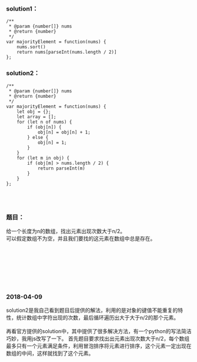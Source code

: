 
### solution1：
```
/**
 * @param {number[]} nums
 * @return {number}
 */
var majorityElement = function(nums) {
	nums.sort()
	return nums[parseInt(nums.length / 2)]
};
```
### solution2：
```
/**
 * @param {number[]} nums
 * @return {number}
 */
var majorityElement = function(nums) {
	let obj = {};
	let array = [];
	for (let n of nums) {
		if (obj[n]) {
			obj[n] = obj[n] + 1;
		} else {
			obj[n] = 1;
		}
	}
	for (let m in obj) {
		if (obj[m] > nums.length / 2) {
			return parseInt(m)
		}
	}
};
```
<br><br>

### 题目：
给一个长度为n的数组，找出元素出现次数大于n/2。<br>
可以假定数组不为空，并且我们要找的这元素在数组中总是存在。


<br><br><br><br><br><br>

### 2018-04-09
solution2是我自己看到题目后提供的解法，利用的是对象的键值不能重复的特性，统计数组中字符出现的次数，最后循环遍历出大于大于n/2的那个元素。
<br><br>
再看官方提供的solution中，其中提供了很多解决方法，有一个python的写法简洁巧妙，我用js改写了一下。
首先题目要求找出出元素出现次数大于n/2，每个数组最多只有一个元素满足条件，利用冒泡排序将元素进行排序，这个元素一定出现在数组的中间，这样就找到了这个元素。
<br><br><br><br>

